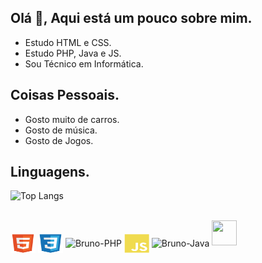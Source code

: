 ## Olá 👋, Aqui está um pouco sobre mim.
- Estudo HTML e CSS.
- Estudo PHP, Java e JS.
- Sou Técnico em Informática.
## Coisas Pessoais.
- Gosto muito de carros.
- Gosto de música.
- Gosto de Jogos.
## Linguagens.
 ![Top Langs](https://github-readme-stats.vercel.app/api/top-langs/?username=BrunoTomitao&layout=compact)
  <div style="display: inline_block"><br>
  <img align="center" alt="Bruno-HTML" height="30" width="40" src="https://raw.githubusercontent.com/devicons/devicon/master/icons/html5/html5-original.svg">
  <img align="center" alt="Bruno-CSS" height="30" width="40" src="https://raw.githubusercontent.com/devicons/devicon/master/icons/css3/css3-original.svg">
  <img align="center" alt="Bruno-PHP" height="30" width="40" src="https://cdn.jsdelivr.net/gh/devicons/devicon/icons/php/php-original.svg">            
  <img align="center" alt="Bruno-Js" height="30" width="40" src="https://raw.githubusercontent.com/devicons/devicon/master/icons/javascript/javascript-plain.svg">
  <img align="center" alt="Bruno-Java" height="30" width="40" src="https://cdn.jsdelivr.net/gh/devicons/devicon/icons/java/java-original-wordmark.svg"> 
  <img src="https://cdn.jsdelivr.net/gh/devicons/devicon/icons/python/python-original-wordmark.svg" width="40" height="40" />
  </div>
